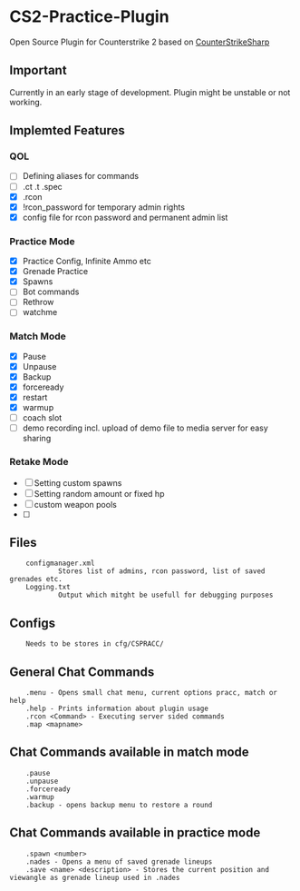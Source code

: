 # CS2-Practice-Plugin
Open Source Plugin for Counterstrike 2 based on [CounterStrikeSharp](https://github.com/roflmuffin/CounterStrikeSharp)

## Important
Currently in an early stage of development.
Plugin might be unstable or not working.

## Implemted Features
### QOL
- [ ] Defining aliases for commands
- [ ] .ct .t .spec
- [x] .rcon
- [x] !rcon_password for temporary admin rights
- [x] config file for rcon password and permanent admin list      
### Practice Mode
- [x] Practice Config, Infinite Ammo etc             
- [x] Grenade Practice
- [x] Spawns
- [ ] Bot commands
- [ ] Rethrow
- [ ] watchme
### Match Mode
- [x] Pause
- [x] Unpause
- [x] Backup
- [x] forceready
- [x] restart
- [x] warmup 
- [ ] coach slot
- [ ] demo recording incl. upload of demo file to media server for easy sharing
### Retake Mode
- [ ] Setting custom spawns
- [ ] Setting random amount or fixed hp
- [ ] custom weapon pools
- [ ] 
## Files
        configmanager.xml
                Stores list of admins, rcon password, list of saved grenades etc.
        Logging.txt
                Output which mitght be usefull for debugging purposes
## Configs
        Needs to be stores in cfg/CSPRACC/
## General Chat Commands
        .menu - Opens small chat menu, current options pracc, match or help
        .help - Prints information about plugin usage
        .rcon <Command> - Executing server sided commands 
        .map <mapname>

## Chat Commands available in match mode       
        .pause 
        .unpause 
        .forceready
        .warmup
        .backup - opens backup menu to restore a round
        
## Chat Commands available in practice mode
        .spawn <number> 
        .nades - Opens a menu of saved grenade lineups
        .save <name> <description> - Stores the current position and viewangle as grenade lineup used in .nades

